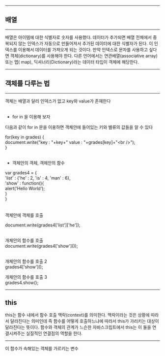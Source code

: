 ***
## 배열
***
배열은 아이템에 대한 식별자로 숫자를 사용했다. 데이터가 추가되면 배열 전체에서 중복되지 않는 인덱스가 자동으로 만들어져서 추가된 데이터에 대한 식별자가 된다. 이 인덱스를 이용해서 데이터를 가져오게 되는 것이다. 만약 인덱스로 문자를 사용하고 싶다면 객체(dictionary)를 사용해야 한다. 다른 언어에서는 연관배열(associative array) 또는 맵( map), 딕셔너리(Dictionary)라는 데이터 타입이 객체에 해당한다.

***
## 객체를 다루는 법
***
객체는 배열과 달리 인덱스가 없고 key와 value가 존재한다<br>
<br>

- for in 을 이용해 보자

다음과 같이 for in 문을 이용하면 객체안에 들어있는 키와 밸류의 값들을 알 수 있다

for(key in grades) { <br>
    document.write("key : "+key+" value : "+grades[key]+"\<br />"); <br>
}
<br>
<br>

- 객체안의 객체, 객체안의 함수

var grades4 = { <br>
            'list' : {'he' : 2, 'is' : 4, 'man' : 6}, <br>
            'show' : function(){ <br>
                alert('Hello World'); <br>
            } <br>
        } <br>
<br>
<br>
객체안에 객체를 호출 <br>

document.write(grades4['list']['he']);


<br>
개체안의 함수를 호출 <br>
document.write(grades4['show']()); <br>
<br>

개체안의 함수를 호출 2 <br>
grades4\['show'](); 

개체안의 함수를 호출 3 <br>
grades4.show();

***
## this
this는 함수 내에서 함수 호출 맥락(context)를 의미한다. 맥락이라는 것은 상황에 따라서 달라진다는 의미인데 즉 함수를 어떻게 호출하느냐에 따라서 this가 가리키는 대상이 달라진다는 뜻이다. 함수와 객체의 관계가 느슨한 자바스크립트에서 this는 이 둘을 연결시켜주는 실질적인 연결점의 역할을 한다.
***
이 함수가 속해있는 객체를 가르키는 변수
